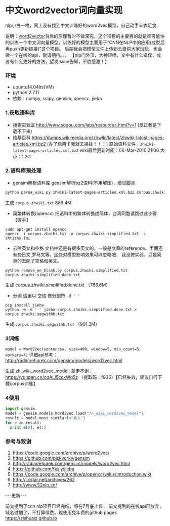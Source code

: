# 中文word2vector词向量实现

nlp小白一枚，网上没有找到中文训练好的word2vec模型，自己动手丰衣足食

说明：[word2vector](https://code.google.com/p/word2vec/)背后的原理暂时不做深究，这个项目的主要目的就是尽可能快的训练一个中文词向量模型，训练好的模型主要用于“CNN在NLP中的应用(成型后再push更新链接)”这个项目。
后期我会把模型文件上传到云盘供大家玩玩，也会做一个在线的api，敬请期待。。。
【nlp门外汉，大神轻喷，文中有什么错误，或者有什么更好的方法，望发issue告知，不胜感激！】


### 环境
- ubuntu14.04lts(VM)
- python 2.7.11
- 依赖：numpy, scipy, gensim, opencc, jieba


### 1.获取语料库
- 搜狗实验室 http://www.sogou.com/labs/resources.html?v=1 (反正我是下载不下来)
- 维基百科   https://dumps.wikimedia.org/zhwiki/latest/zhwiki-latest-pages-articles.xml.bz2 (办了信用卡我就去捐钱！！！)
原始语料文件：`zhwiki-latest-pages-articles.xml.bz2`   wiki最后更新时间：06-Mar-2016 21:00          大小：1.2G


### 2.语料库预处理
- gensim解析语料库
 gensim解析bz2语料(不用解压)，[参见脚本](https://github.com/zishell/ChineseWord2Vec/blob/master/parse_wiki_corpora.py)
 
 ```python
 python parse_wiki.py zhwiki-latest-pages-articles.xml.bz2 corpus.zhwiki.txt
 ```
 
 生成 `corpus.zhwiki.txt` 889.4M
 
- 简繁体转换(opencc)
 把语料中的繁体转换成简体，台湾同胞请跳过此步骤【握手】
 
```
sudo apt-get install opencc
opencc -i corpus.zhwiki.txt -o corpus.zhwiki.simplified.txt -c zht2zhs.ini
```

- 去除英文和空格
文档中还是有很多英文的，一般是文章的reference。里面还有些日文,罗马文等，这些对模型影响效果可以忽略吧，
我没做实验，只是简单的去除了空格和英文。

```
python remove_en_blank.py corpus.zhwiki.simplified.txt corpus.zhwiki.simplified.done.txt 
```
生成 corpus.zhwiki.simplified.done.txt （766.6M）

- 分词
这里以 空格 做分割符  `-d ' '`

```
pip install jieba
python -m -d ' ' jieba corpus.zhwiki.simplified.done.txt > corpus.zhwiki.segwithb.txt
```

生成 `corpus.zhwiki.segwithb.txt` （901.3M）

### 3训练
`model = Word2Vec(sentences, size=400, window=5, min_count=5, workers=4)`
详细api参考：http://radimrehurek.com/gensim/models/word2vec.html

生成 zh_wiki_word2vec_model: 拿走不谢：https://yunpan.cn/cqAiJ5cckWq5z （提取码：f936）【已经失效，建议自行下载corpus训练】

### 4使用

```python
import gensim
model = gensim.models.Word2Vec.load("zh_wiki_word2vec_model")
result = model.most_similar(u"男人")
for e in result:
  print e[0], e[1]

```

### 参考与致谢
1. https://code.google.com/archive/p/word2vec/
2. https://github.com/piskvorky/gensim
3. http://radimrehurek.com/gensim/models/word2vec.html
4. https://github.com/fxsjy/jieba
5. https://code.google.com/archive/p/opencc/wikis/Introduction.wiki
6. http://licstar.net/archives/262
7. http://www.52nlp.cn/


---更新---

前文提到了cnn nlp项目已经完结，将在7月底上传，
前文提到的在线api已放弃，域名过期了，不打算续费，现使用免年费的github pages https://zishuaiz.github.io

